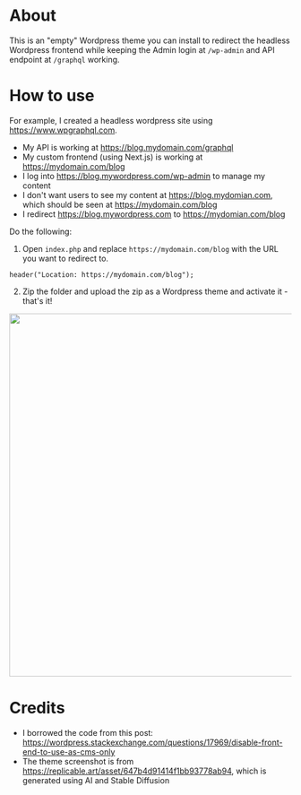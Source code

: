 # About

This is an "empty" Wordpress theme you can install to redirect the headless Wordpress frontend while keeping the Admin login at `/wp-admin` and API endpoint at `/graphql` working.

# How to use

For example, I created a headless wordpress site using https://www.wpgraphql.com. 

- My API is working at https://blog.mydomain.com/graphql 
- My custom frontend (using Next.js) is working at https://mydomain.com/blog
- I log into https://blog.mywordpress.com/wp-admin to manage my content
- I don't want users to see my content at https://blog.mydomian.com, which should be seen at https://mydomain.com/blog
- I redirect https://blog.mywordpress.com to https://mydomian.com/blog


Do the following:

1.  Open `index.php` and replace `https://mydomain.com/blog` with the URL you want to redirect to.

```
header("Location: https://mydomain.com/blog");
```

2. Zip the folder and upload the zip as a Wordpress theme and activate it - that's it!

<img width="648" src="https://github.com/harrywang/redirect-headless-wp/assets/595772/0e8acac4-4c94-4772-a265-0bab91ebce96">


# Credits

- I borrowed the code from this post: https://wordpress.stackexchange.com/questions/17969/disable-front-end-to-use-as-cms-only
- The theme screenshot is from https://replicable.art/asset/647b4d91414f1bb93778ab94, which is generated using AI and Stable Diffusion
